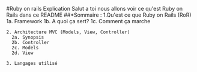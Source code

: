 #Ruby on rails Explication
  Salut a toi nous allons voir ce qu'est Ruby on Rails dans ce README
##*Sommaire :
    1.Qu'est ce que Ruby on Rails (RoR)
      1a. Framework
      1b. A quoi ça sert?
      1c. Comment ça marche

    2. Architecture MVC (Models, View, Controller)
      2a. Synopsis
      2b. Controller
      2c. Models
      2d. View

    3. Langages utilisé
